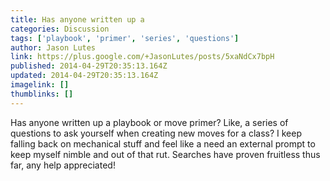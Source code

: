 ```yaml
---
title: Has anyone written up a
categories: Discussion
tags: ['playbook', 'primer', 'series', 'questions']
author: Jason Lutes
link: https://plus.google.com/+JasonLutes/posts/5xaNdCx7bpH
published: 2014-04-29T20:35:13.164Z
updated: 2014-04-29T20:35:13.164Z
imagelink: []
thumblinks: []
---
```


Has anyone written up a playbook or move primer? Like, a series of questions to ask yourself when creating new moves for a class? I keep falling back on mechanical stuff and feel like a need an external prompt to keep myself nimble and out of that rut. Searches have proven fruitless thus far, any help appreciated!